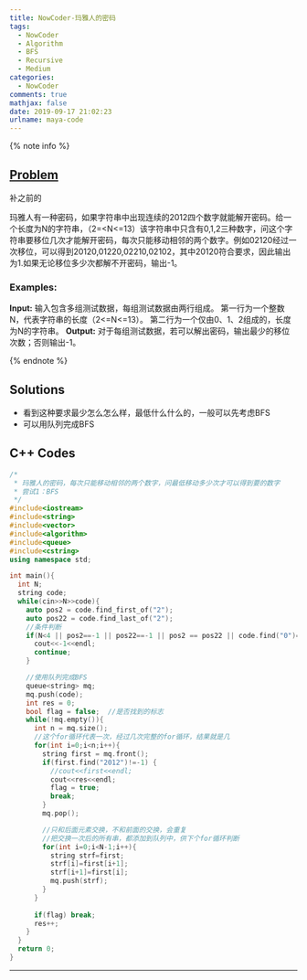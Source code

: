 ```yaml
---
title: NowCoder-玛雅人的密码
tags:
  - NowCoder
  - Algorithm
  - BFS
  - Recursive
  - Medium
categories:
  - NowCoder
comments: true
mathjax: false
date: 2019-09-17 21:02:23
urlname: maya-code
---
```


<meta name="referrer" content="no-referrer" />

{% note info %}
## [Problem](https://www.nowcoder.com/practice/761fc1e2f03742c2aa929c19ba96dbb0?tpId=40&tqId=21343&tPage=1&rp=1&ru=%2Fta%2Fkaoyan&qru=%2Fta%2Fkaoyan%2Fquestion-ranking)   
补之前的

玛雅人有一种密码，如果字符串中出现连续的2012四个数字就能解开密码。给一个长度为N的字符串，（2=\<N\<=13）该字符串中只含有0,1,2三种数字，问这个字符串要移位几次才能解开密码，每次只能移动相邻的两个数字。例如02120经过一次移位，可以得到20120,01220,02210,02102，其中20120符合要求，因此输出为1.如果无论移位多少次都解不开密码，输出-1。
### Examples:
**Input:**
输入包含多组测试数据，每组测试数据由两行组成。
第一行为一个整数N，代表字符串的长度（2<=N<=13）。
第二行为一个仅由0、1、2组成的，长度为N的字符串。
**Output:**
对于每组测试数据，若可以解出密码，输出最少的移位次数；否则输出-1。

{% endnote %}
<!--more-->

## Solutions
- 看到这种要求最少怎么怎么样，最低什么什么的，一般可以先考虑BFS
- 可以用队列完成BFS


## C++ Codes

```C++
/*
 * 玛雅人的密码，每次只能移动相邻的两个数字，问最低移动多少次才可以得到要的数字
 * 尝试1：BFS
 */
#include<iostream>
#include<string>
#include<vector>
#include<algorithm>
#include<queue>
#include<cstring>
using namespace std;

int main(){
  int N;
  string code;
  while(cin>>N>>code){
    auto pos2 = code.find_first_of("2");
    auto pos22 = code.find_last_of("2");
    //条件判断
    if(N<4 || pos2==-1 || pos22==-1 || pos2 == pos22 || code.find("0")==-1 || code.find("1")==-1) {
      cout<<-1<<endl;
      continue;
    }

    //使用队列完成BFS
    queue<string> mq;
    mq.push(code);
    int res = 0;
    bool flag = false;  //是否找到的标志
    while(!mq.empty()){
      int n = mq.size();
      //这个for循环代表一次，经过几次完整的for循环，结果就是几
      for(int i=0;i<n;i++){
        string first = mq.front();
        if(first.find("2012")!=-1) {
          //cout<<first<<endl;
          cout<<res<<endl;
          flag = true;
          break;
        }
        mq.pop();

        //只和后面元素交换，不和前面的交换，会重复
        //把交换一次后的所有串，都添加到队列中，供下个for循环判断
        for(int i=0;i<N-1;i++){
          string strf=first;
          strf[i]=first[i+1];
          strf[i+1]=first[i];
          mq.push(strf);
        }
      }
      
      if(flag) break;
      res++;
    }
  }
  return 0;
}
```


------

